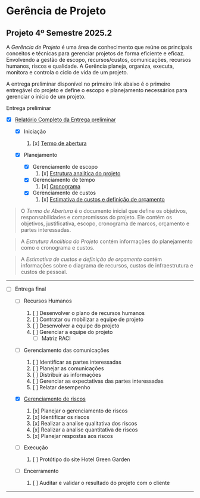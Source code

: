 # Gerência de Projeto
## Projeto 4º Semestre 2025.2

A *Gerência de Projeto* é uma área de conhecimento que reúne os principais conceitos e técnicas para gerenciar projetos de forma eficiente e eficaz. Envolvendo a gestão de escopo, recursos/custos, comunicações, recursos humanos, riscos e qualidade. A Gerência planeja, organiza, executa, monitora e controla o ciclo de vida de um projeto.


A entrega preliminar disponível no primeiro link abaixo é o primeiro entregável do projeto e define o escopo e planejamento necessários para gerenciar o início de um projeto.

Entrega preliminar

-   [x] [Relatório Completo da Entrega preliminar](./entrega-pre-liminar.pdf)
    -  [x] Iniciação
        1. [x] [Termo de abertura](./termo-de-abertura/termo-de-abertura.pdf)

    -   [x] Planejamento
        - [x] Gerenciamento de escopo
            1. [x] [Estrutura analítica do projeto](./estrutura-analitica-do-projeto/sistema-hoteleiro-green-garden.pdf)
        - [x] Gerenciamento de tempo
            1. [x] [Cronograma](./estrutura-analitica-do-projeto/sistema-hoteleiro-green-garden.png)
        - [x] Gerenciamento de custos
            1. [x] [Estimativa de custos e definição de orçamento](./gerenciamento-de-custos/README.md)

> O *Termo de Abertura* é o documento inicial que define os objetivos, responsabilidades e compromissos do projeto. Ele contém os objetivos, justificativa, escopo, cronograma de marcos, orçamento e partes interessadas.

> A *Estrutura Analítica do Projeto* contém informações do planejamento como o cronograma e custos.

> A *Estimativa de custos e definição de orçamento* contém informações sobre o diagrama de recursos, custos de infraestrutura e custos de pessoal.

---

-  [ ] Entrega final

    -  [ ] Recursos Humanos

        1.  [ ] Desenvolver o plano de recursos humanos
        2.  [ ] Contratar ou mobilizar a equipe de projeto
        3.  [ ] Desenvolver a equipe do projeto
        4.  [ ] Gerenciar a equipe do projeto
            -   [ ] Matriz RACI

    - [ ]  Gerenciamento das comunicações

        1.  [ ] Identificar as partes interessadas
        2.  [ ] Planejar as comunicações
        3.  [ ] Distribuir as informações
        4.  [ ] Gerenciar as expectativas das partes interessadas
        5.  [ ] Relatar desempenho

    - [x]  [Gerenciamento de riscos](./gerenciamento-de-riscos/gerenciamento-de-riscos.pdf)
        1.  [x] Planejar o gerenciamento de riscos
        2.  [x] Identificar os riscos
        3.  [x] Realizar a analise qualitativa dos riscos
        4.  [x] Realizar a analise quantitativa de riscos
        5.  [x] Planejar respostas aos riscos

    -   [ ] Execução

        1. [ ] Protótipo do site Hotel Green Garden

    -   [ ] Encerramento
        1. [ ] Auditar e validar o resultado do projeto com o cliente

---
